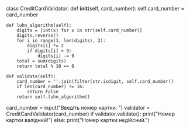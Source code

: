 class CreditCardValidator:
    def __init__(self, card_number):
        self.card_number = card_number

    def luhn_algorithm(self):
        digits = [int(x) for x in str(self.card_number)]
        digits.reverse()
        for i in range(1, len(digits), 2):
            digits[i] *= 2
            if digits[i] > 9:
                digits[i] -= 9
        total = sum(digits)
        return total % 10 == 0

    def validate(self):
        card_number = ''.join(filter(str.isdigit, self.card_number))
        if len(card_number) != 16:
            return False
        return self.luhn_algorithm()


card_number = input("Введіть номер картки: ")
validator = CreditCardValidator(card_number)
if validator.validate():
    print("Номер картки валідний!")
else:
    print("Номер картки недійсний.")
